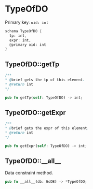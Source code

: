 # TypeOfDO

Primary key: `oid: int`

```rust
schema TypeOfDO {
  tp: int,
  expr: int,
  @primary oid: int
}
```
## TypeOfDO::getTp

```java
/**
* @brief gets the tp of this element.
* @return int
*/
```
```rust
pub fn getTp(self: TypeOfDO) -> int;
```
## TypeOfDO::getExpr

```java
/**
* @brief gets the expr of this element.
* @return int
*/
```
```rust
pub fn getExpr(self: TypeOfDO) -> int;
```
## TypeOfDO::\_\_all\_\_

Data constraint method.

```rust
pub fn __all__(db: GoDB) -> *TypeOfDO;
```
